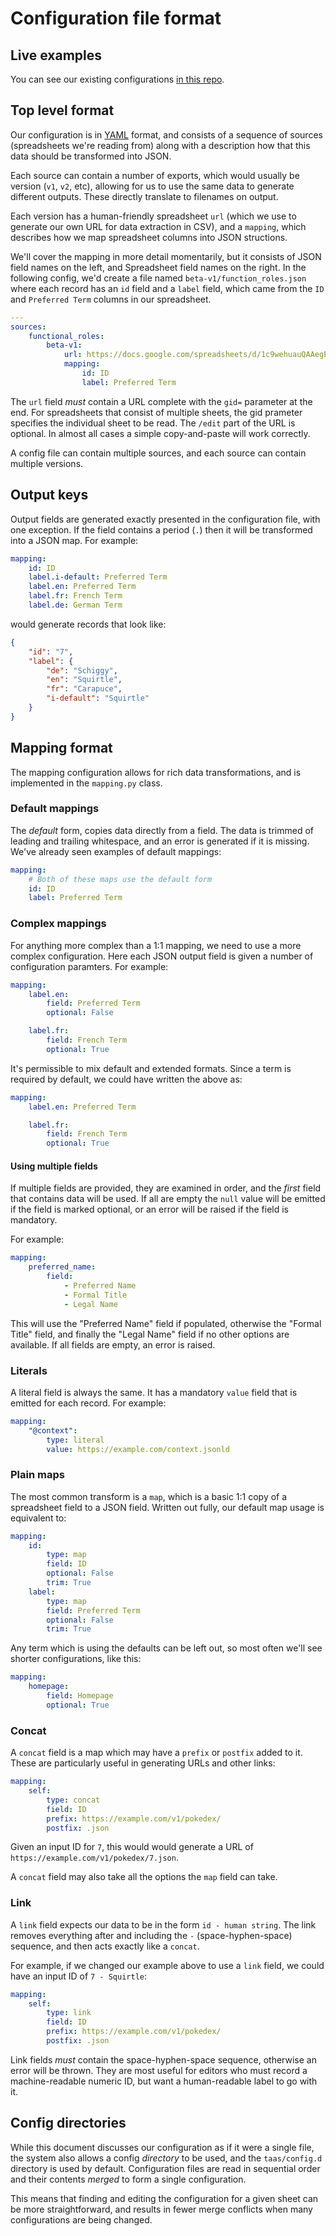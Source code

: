 # Configuration file format

## Live examples

You can see our existing configurations [in this repo](../taas/config.d).

## Top level format

Our configuration is in [YAML](http://yaml.org/) format, and consists of a sequence of sources (spreadsheets we're reading from) along with a description how that this data should be transformed into JSON.

Each source can contain a number of exports, which would usually be version (`v1`, `v2`, etc), allowing for us to use the same data to generate different outputs. These directly translate to filenames on output.

Each version has a human-friendly spreadsheet `url` (which we use to generate our own URL for data extraction in CSV), and a `mapping`, which describes how we map spreadsheet columns into JSON structions.

We'll cover the mapping in more detail momentarily, but it consists of JSON field names on the left, and Spreadsheet field names on the right. In the following config, we'd create a file named `beta-v1/function_roles.json` where each record has an `id` field and a `label` field, which came from the `ID` and `Preferred Term` columns in our spreadsheet.

```YAML
---
sources:
    functional_roles:
        beta-v1:
            url: https://docs.google.com/spreadsheets/d/1c9wehuauQAAegElIRI6vhWktKSI-PcPjHHiXdqASonk/edit#gid=0
            mapping:
                id: ID
                label: Preferred Term
```

The `url` field *must* contain a URL complete with the `gid=` parameter at the end. For spreadsheets that consist of multiple sheets, the gid prameter specifies the individual sheet to be read. The `/edit` part of the URL is optional. In almost all cases a simple copy-and-paste will work correctly.

A config file can contain multiple sources, and each source can contain multiple versions.

## Output keys

Output fields are generated exactly presented in the configuration file, with one exception. If the field contains a period (`.`) then it will be transformed into a JSON map. For example:

```YAML
mapping:
    id: ID
    label.i-default: Preferred Term
    label.en: Preferred Term
    label.fr: French Term
    label.de: German Term
```

would generate records that look like:

```JSON
{
    "id": "7",
    "label": {
        "de": "Schiggy",
        "en": "Squirtle",
        "fr": "Carapuce",
        "i-default": "Squirtle"
    }
}
```

## Mapping format

The mapping configuration allows for rich data transformations, and is implemented in the `mapping.py` class.

### Default mappings

The *default* form, copies data directly from a field. The data is trimmed of leading and trailing whitespace, and an error is generated if it is missing. We've already seen examples of default mappings:

```YAML
mapping:
    # Both of these maps use the default form
    id: ID
    label: Preferred Term
```

### Complex mappings

For anything more complex than a 1:1 mapping, we need to use a more complex configuration. Here each JSON output field is given a number of configuration paramters. For example:

```YAML
mapping:
    label.en:
        field: Preferred Term
        optional: False

    label.fr:
        field: French Term
        optional: True
```

It's permissible to mix default and extended formats. Since a term is required by default, we could have written the above as:

```YAML
mapping:
    label.en: Preferred Term

    label.fr:
        field: French Term
        optional: True
```

#### Using multiple fields

If multiple fields are provided, they are examined in order, and the *first* field that contains data will be used. If all are empty the `null` value will be emitted if the field is marked optional, or an error will be raised if the field is mandatory.

For example:

```YAML
mapping:
    preferred_name:
        field:
            - Preferred Name
            - Formal Title
            - Legal Name
```

This will use the "Preferred Name" field if populated, otherwise the "Formal Title" field, and finally the "Legal Name" field if no other options are available. If all fields are empty, an error is raised.

### Literals

A literal field is always the same. It has a mandatory `value` field that is emitted for each record. For example:

```YAML
mapping:
    "@context":
        type: literal
        value: https://example.com/context.jsonld
```

### Plain maps

The most common transform is a `map`, which is a basic 1:1 copy of a spreadsheet field to a JSON
field. Written out fully, our default map usage is equivalent to:

```YAML
mapping:
    id:
        type: map
        field: ID
        optional: False
        trim: True
    label:
        type: map
        field: Preferred Term
        optional: False
        trim: True
```

Any term which is using the defaults can be left out, so most often we'll see shorter configurations, like this:

```YAML
mapping:
    homepage:
        field: Homepage
        optional: True
```

### Concat

A `concat` field is a map which may have a `prefix` or `postfix` added to it. These are particularly useful in generating URLs and other links:

```YAML
mapping:
    self:
        type: concat
        field: ID
        prefix: https://example.com/v1/pokedex/
        postfix: .json
```

Given an input ID for `7`, this would would generate a URL of `https://example.com/v1/pokedex/7.json`.

A `concat` field may also take all the options the `map` field can take.

### Link

A `link` field expects our data to be in the form `id - human string`. The link removes everything after and including the ` - ` (space-hyphen-space) sequence, and then acts exactly like a `concat`.

For example, if we changed our example above to use a `link` field, we could have an input ID of `7 - Squirtle`:

```YAML
mapping:
    self:
        type: link
        field: ID
        prefix: https://example.com/v1/pokedex/
        postfix: .json
```

Link fields *must* contain the space-hyphen-space sequence, otherwise an error will be thrown. They are most useful for editors who must record a machine-readable numeric ID, but want a human-readable label to go with it.

## Config directories

While this document discusses our configuration as if it were a single file, the system also allows a config *directory* to be used, and the `taas/config.d` directory is used by default. Configuration files are read in sequential order and their contents *merged* to form a single configuration.

This means that finding and editing the configuration for a given sheet can be more straightforward, and results in fewer merge conflicts when many configurations are being changed.

